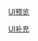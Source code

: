 [UI预览](https://org.modao.cc/app/828d105f1d4201458af4ec21637a73c4)

[UI补充](https://org.modao.cc/app/f069ca7851109278a0423ecbe6e67b62)

